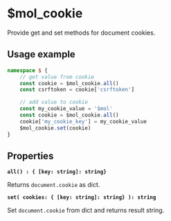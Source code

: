 # $mol_cookie

Provide get and set methods for document cookies.

## Usage example

```typescript
namespace $ {
	// get value from cookie
	const cookie = $mol_cookie.all()
	const csrftoken = cookie['csrftoken']

	// add value to cookie
	const my_cookie_value = '$mol'
	const cookie = $mol_cookie.all()
	cookie['my_cookie_key'] = my_cookie_value
	$mol_cookie.set(cookie)
}
```

## Properties

**`all() : { [key: string]: string}`**

Returns `document.cookie` as dict.

**`set( cookies: { [key: string]: string} ): string`**

Set `document.cookie` from dict and returns result string.

